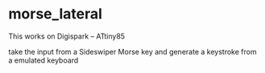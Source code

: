 # morse_lateral

This works on Digispark – ATtiny85

take the input from a Sideswiper Morse key and generate a keystroke from a emulated keyboard
